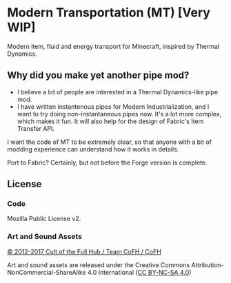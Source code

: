 # Modern Transportation (MT) [Very WIP]
Modern item, fluid and energy transport for Minecraft, inspired by Thermal Dynamics.

## Why did you make yet another pipe mod?
* I believe a lot of people are interested in a Thermal Dynamics-like pipe mod.
* I have written instantenous pipes for Modern Industrialization, and I want to try doing non-instantaneous pipes now.
It's a lot more complex, which makes it fun. It will also help for the design of Fabric's Item Transfer API.

I want the code of MT to be extremely clear, so that anyone with a bit of modding experience can understand how it works in details.

Port to Fabric? Certainly, but not before the Forge version is complete.

## License

### Code
Mozilla Public License v2.

### Art and Sound Assets

[© 2012-2017 Cult of the Full Hub / Team CoFH / CoFH](https://github.com/CoFH/ThermalDynamics)

Art and sound assets are released under the Creative Commons Attribution-NonCommercial-ShareAlike 4.0 International ([CC BY-NC-SA 4.0](https://creativecommons.org/licenses/by-nc-sa/4.0/))
